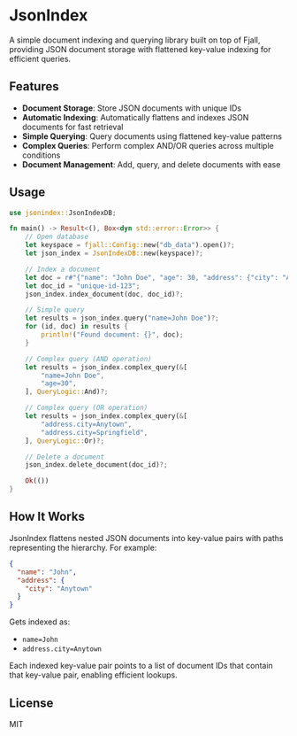 # JsonIndex

A simple document indexing and querying library built on top of Fjall, providing JSON document storage with flattened key-value indexing for efficient queries.

## Features

- **Document Storage**: Store JSON documents with unique IDs
- **Automatic Indexing**: Automatically flattens and indexes JSON documents for fast retrieval
- **Simple Querying**: Query documents using flattened key-value patterns
- **Complex Queries**: Perform complex AND/OR queries across multiple conditions
- **Document Management**: Add, query, and delete documents with ease

## Usage

```rust
use jsonindex::JsonIndexDB;

fn main() -> Result<(), Box<dyn std::error::Error>> {
    // Open database
    let keyspace = fjall::Config::new("db_data").open()?;
    let json_index = JsonIndexDB::new(keyspace)?;

    // Index a document
    let doc = r#"{"name": "John Doe", "age": 30, "address": {"city": "Anytown"}}"#;
    let doc_id = "unique-id-123";
    json_index.index_document(doc, doc_id)?;

    // Simple query
    let results = json_index.query("name=John Doe")?;
    for (id, doc) in results {
        println!("Found document: {}", doc);
    }

    // Complex query (AND operation)
    let results = json_index.complex_query(&[
        "name=John Doe",
        "age=30",
    ], QueryLogic::And)?;

    // Complex query (OR operation)
    let results = json_index.complex_query(&[
        "address.city=Anytown",
        "address.city=Springfield",
    ], QueryLogic::Or)?;

    // Delete a document
    json_index.delete_document(doc_id)?;

    Ok(())
}
```

## How It Works

JsonIndex flattens nested JSON documents into key-value pairs with paths representing the hierarchy. For example:

```json
{
  "name": "John",
  "address": {
    "city": "Anytown"
  }
}
```

Gets indexed as:

- `name=John`
- `address.city=Anytown`

Each indexed key-value pair points to a list of document IDs that contain that key-value pair, enabling efficient lookups.

## License

MIT
